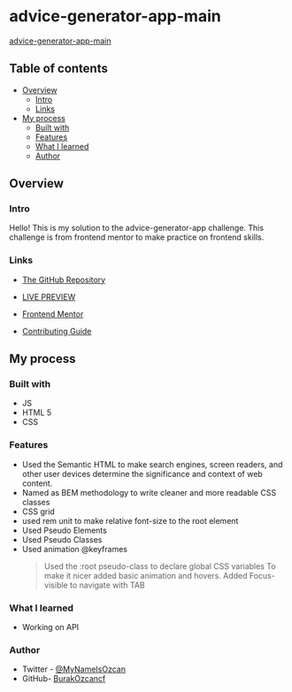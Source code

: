 # advice-generator-app-main

[advice-generator-app-main](./design/desktop-preview.jpg)

## Table of contents

- [Overview](#overview)
  - [Intro](#intro)
  - [Links](#links)
- [My process](#my-process)
  - [Built with](#built-with)
  - [Features](#features)
  - [What I learned](#What-I-learned)
  - [Author](#Author)

## Overview

### Intro

Hello! This is my solution to the advice-generator-app challenge. This challenge is from frontend mentor to make practice on frontend skills.

### Links

- [The GitHub Repository](https://github.com/BurakOzcancf/advice-generator-app-main/)

- [LIVE PREVIEW](https://burakozcancf.github.io/Advice-generator-app-main/)

- [Frontend Mentor](https://www.frontendmentor.io/)

- [Contributing Guide](https://docs.github.com/en/communities/setting-up-your-project-for-healthy-contributions/setting-guidelines-for-repository-contributors)

## My process

### Built with

- JS
- HTML 5
- CSS

### Features

- Used the Semantic HTML to make search engines, screen readers, and other user devices determine the significance and context of web content.
- Named as BEM methodology to write cleaner and more readable CSS classes
- CSS grid
- used rem unit to make relative font-size to the root element
- Used Pseudo Elements
- Used Pseudo Classes
- Used animation @keyframes
  > Used the :root pseudo-class to declare global CSS variables
  > To make it nicer added basic animation and hovers.
  > Added Focus-visible to navigate with TAB

### What I learned

- Working on API

### Author

- Twitter - [@MyNameIsOzcan](https://twitter.com/MyNameIsOzcan)
- GitHub- [BurakOzcancf](https://github.com/BurakOzcancf)
